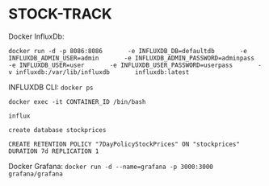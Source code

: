 # STOCK-TRACK

Docker InfluxDb:

```docker run -d -p 8086:8086       -e INFLUXDB_DB=defaultdb       -e INFLUXDB_ADMIN_USER=admin       -e INFLUXDB_ADMIN_PASSWORD=adminpass       -e INFLUXDB_USER=user       -e INFLUXDB_USER_PASSWORD=userpass       -v influxdb:/var/lib/influxdb       influxdb:latest```

INFLUXDB CLI:
```docker ps```

```docker exec -it CONTAINER_ID /bin/bash```

```influx```

```create database stockprices```

```CREATE RETENTION POLICY "7DayPolicyStockPrices" ON "stockprices" DURATION 7d REPLICATION 1```

Docker Grafana:
```docker run -d --name=grafana -p 3000:3000 grafana/grafana```
